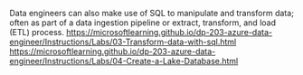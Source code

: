  Data engineers can also make use of SQL to manipulate and transform data; often as part of a data ingestion pipeline or extract, transform, and load (ETL) process.
 https://microsoftlearning.github.io/dp-203-azure-data-engineer/Instructions/Labs/03-Transform-data-with-sql.html
https://microsoftlearning.github.io/dp-203-azure-data-engineer/Instructions/Labs/04-Create-a-Lake-Database.html
